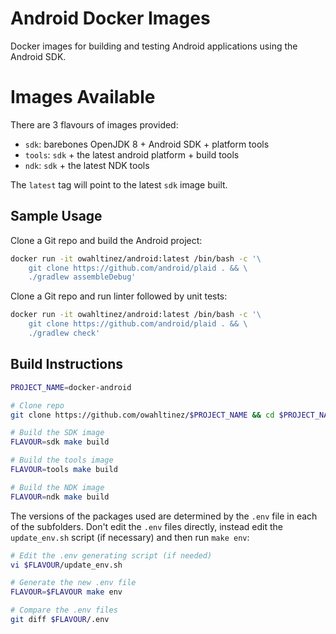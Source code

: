# Android Docker Images
Docker images for building and testing Android applications using the Android SDK.

# Images Available
There are 3 flavours of images provided:
* `sdk`: barebones OpenJDK 8 + Android SDK + platform tools
* `tools`: `sdk` + the latest android platform + build tools
* `ndk`: `sdk` + the latest NDK tools

The `latest` tag will point to the latest `sdk` image built.

## Sample Usage
Clone a Git repo and build the Android project:
```sh
docker run -it owahltinez/android:latest /bin/bash -c '\
    git clone https://github.com/android/plaid . && \
    ./gradlew assembleDebug'
```

Clone a Git repo and run linter followed by unit tests:
```sh
docker run -it owahltinez/android:latest /bin/bash -c '\
    git clone https://github.com/android/plaid . && \
    ./gradlew check'
```

## Build Instructions
```sh
PROJECT_NAME=docker-android

# Clone repo
git clone https://github.com/owahltinez/$PROJECT_NAME && cd $PROJECT_NAME

# Build the SDK image
FLAVOUR=sdk make build

# Build the tools image
FLAVOUR=tools make build

# Build the NDK image
FLAVOUR=ndk make build
```

The versions of the packages used are determined by the `.env` file in each of
the subfolders. Don't edit the `.env` files directly, instead edit the
`update_env.sh` script (if necessary) and then run `make env`:
```sh
# Edit the .env generating script (if needed)
vi $FLAVOUR/update_env.sh

# Generate the new .env file
FLAVOUR=$FLAVOUR make env

# Compare the .env files
git diff $FLAVOUR/.env
```